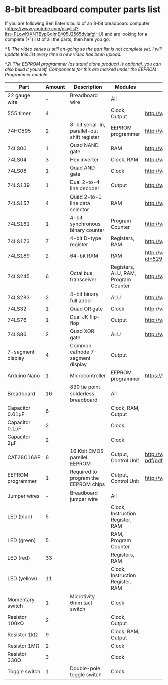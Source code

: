 # 8-bit breadboard computer parts list
If you are following Ben Eater's build of an 8-bit breadboard computer (https://www.youtube.com/playlist?list=PLowKtXNTBypGqImE405J2565dvjafglHU) and are looking for a complete (*1) list of all the parts, then here you go:

**1) The video series is still on-going so the part list is not complete yet. I will update this list every time a new video has been upload.*

**2) The EEPROM programmer (as stand alone product) is optional, you can also build it yourself. Components for this are marked under the EEPROM Programmer module.*

| Part | Amount | Description | Modules | Datasheet |
| --- | --- | --- | --- | --- |
| 22 gauge wire | - | Breadboard wire | All |  |
| 555 timer | 4 |  | Clock, Output | http://www.ti.com/lit/ds/symlink/lm555.pdf |
| 74HC595 | 2 | 8-bit serial-in, parallel-out shift register | EEPROM programmer | http://www.nxp.com/documents/data_sheet/74HC_HCT595.pdf |
| 74LS00 | 1 | Quad NAND gate | RAM | http://www.ti.com/lit/ds/symlink/sn7400.pdf |
| 74LS04 | 3 | Hex inverter | Clock, RAM | http://www.ti.com/lit/ds/symlink/sn74ls04.pdf |
| 74LS08 | 1 | Quad AND gate | Clock | http://www.ti.com/lit/ds/symlink/sn74ls08.pdf |
| 74LS139 | 1 | Dual 2-to-4 line decoder | Output | http://www.ti.com/lit/ds/symlink/sn54ls139a.pdf |
| 74LS157 | 4 | Quad 2-to-1 line data selector | RAM | http://www.ti.com/lit/ds/symlink/54ls157.pdf |
| 74LS161 | 1 | 4-bit synchronous binary counter | Program Counter | http://www.ti.com/lit/ds/symlink/sn74ls161a.pdf |
| 74LS173 | 7 | 4-bit D-type register | Registers, RAM | http://www.ti.com/lit/ds/symlink/sn74173.pdf |
| 74LS189 | 2 | 64-bit RAM | RAM | http://www.ndatasheet.com/datasheet-frame/300/mdownload.php?id=529296 |
| 74LS245 | 6 | Octal bus transceiver | Registers, ALU, RAM, Program Counter | http://www.ti.com/lit/ds/symlink/sn74ls245.pdf |
| 74LS283 | 2 | 4-bit binary full adder | ALU | http://www.ti.com/lit/ds/symlink/sn54s283.pdf |
| 74LS32 | 1 | Quad OR gate | Clock | http://www.ti.com/lit/ds/symlink/sn54ls32.pdf |
| 74LS76  | 1 | Dual JK flip-flop | Output | http://www.ti.com/lit/ds/symlink/sn5476.pdf |
| 74LS86 | 2 | Quad XOR gate | ALU | http://www.ti.com/lit/ds/symlink/sn74ls86a.pdf |
| 7-segment display | 4 | Common cathode 7-segment display | Output |  |
| Arduino Nano | 1 | Microcontroller | EEPROM programmer | https://www.arduino.cc/en/uploads/Main/ArduinoNanoManual23.pdf |
| Breadboard | 16 | 830 tie point solderless breadboard | All |  |
| Capacitor 0.01µF | 6 |  | Clock, RAM, Output |  |
| Capacitor 0.1µF | 2 |  | Clock |  |
| Capacitor 2µF | 2 |  | Clock |  |
| CAT28C16AP | 6 | 16 Kbit CMOS parellel EEPROM | Output, Control Unit | http://www.alldatasheet.com/datasheet-pdf/pdf/57374/CATALYST/CAT28C16AP-20T.html |
| EEPROM programmer | 1 | Required to program the EEPROM chips | Output, Control Unit | http://www.ebay.com/itm/191816776888 |
| Jumper wires | - | Breadboard jumper wire | All |  |
| LED (blue) | 5 |  | Clock, Instruction Register, RAM |  |
| LED (green) | 5 |  | RAM, Program Counter |  |
| LED (red) | 33 |  | Registers, RAM |  |
| LED (yellow) | 11 |  | Clock, Instruction Register, RAM |  |
| Momentary switch | 1 | Microtivity 6mm tact switch | Clock |  |
| Resistor 100kΩ | 2 |  | Clock, Output |  |
| Resistor 1kΩ | 9 |  | Clock, RAM, Output |  |
| Resistor 1MΩ | 2 |  | Clock |  |
| Resistor 330Ω | 3 |  | Clock |  |
| Toggle switch | 1 | Double-pole toggle switch | Clock | 
